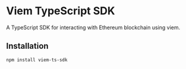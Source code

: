 # Viem TypeScript SDK

A TypeScript SDK for interacting with Ethereum blockchain using viem.

## Installation

```bash
npm install viem-ts-sdk


